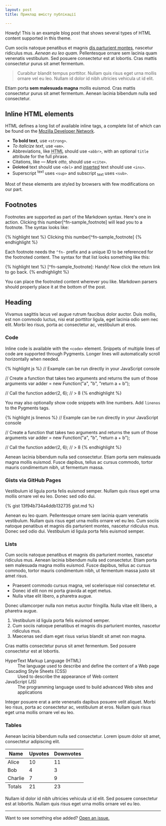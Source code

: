 ```yaml
---
layout: post
title: Приклад вмісту публікації

---
```

<div class="message"> Howdy! This is an example blog post that shows several types of HTML content supported in this theme. </div>

Cum sociis natoque penatibus et magnis <a href="#">dis parturient montes</a>, nascetur ridiculus mus. _Aenean eu leo quam._ Pellentesque ornare sem lacinia quam venenatis vestibulum. Sed posuere consectetur est at lobortis. Cras mattis consectetur purus sit amet fermentum.

> Curabitur blandit tempus porttitor. Nullam quis risus eget urna mollis ornare vel eu leo. Nullam id dolor id nibh ultricies vehicula ut id elit.

Etiam porta **sem malesuada magna** mollis euismod. Cras mattis consectetur purus sit amet fermentum. Aenean lacinia bibendum nulla sed consectetur.

## Inline HTML elements

HTML defines a long list of available inline tags, a complete list of which can be found on the [Mozilla Developer Network](https://developer.mozilla.org/en-US/docs/Web/HTML/Element).

* **To bold text**, use `<strong>`.
* _To italicize text_, use `<em>`.
* Abbreviations, like <abbr title="HyperText Markup Langage">HTML</abbr> should use `<abbr>`, with an optional `title` attribute for the full phrase.
* Citations, like <cite>— Mark otto</cite>, should use `<cite>`.
* <del>Deleted</del> text should use `<del>` and <ins>inserted</ins> text should use `<ins>`.
* Superscript <sup>text</sup> uses `<sup>` and subscript <sub>text</sub> uses `<sub>`.

Most of these elements are styled by browsers with few modifications on our part.

## Footnotes

Footnotes are supported as part of the Markdown syntax. Here's one in action. Clicking this number\[^fn-sample_footnote\] will lead you to a footnote. The syntax looks like:

{% highlight text %} Clicking this number\[^fn-sample_footnote\] {% endhighlight %}

Each footnote needs the `^fn-` prefix and a unique ID to be referenced for the footnoted content. The syntax for that list looks something like this:

{% highlight text %} \[^fn-sample_footnote\]: Handy! Now click the return link to go back. {% endhighlight %}

You can place the footnoted content wherever you like. Markdown parsers should properly place it at the bottom of the post.

## Heading

Vivamus sagittis lacus vel augue rutrum faucibus dolor auctor. Duis mollis, est non commodo luctus, nisi erat porttitor ligula, eget lacinia odio sem nec elit. Morbi leo risus, porta ac consectetur ac, vestibulum at eros.

### Code

Inline code is available with the `<code>` element. Snippets of multiple lines of code are supported through Pygments. Longer lines will automatically scroll horizontally when needed.

{% highlight js %} // Example can be run directly in your JavaScript console

// Create a function that takes two arguments and returns the sum of those arguments var adder = new Function("a", "b", "return a + b");

// Call the function adder(2, 6); // > 8 {% endhighlight %}

You may also optionally show code snippets with line numbers. Add `linenos` to the Pygments tags.

{% highlight js linenos %} // Example can be run directly in your JavaScript console

// Create a function that takes two arguments and returns the sum of those arguments var adder = new Function("a", "b", "return a + b");

// Call the function adder(2, 6); // > 8 {% endhighlight %}

Aenean lacinia bibendum nulla sed consectetur. Etiam porta sem malesuada magna mollis euismod. Fusce dapibus, tellus ac cursus commodo, tortor mauris condimentum nibh, ut fermentum massa.

### Gists via GitHub Pages

Vestibulum id ligula porta felis euismod semper. Nullam quis risus eget urna mollis ornare vel eu leo. Donec sed odio dui.

{% gist 13f94b734a4ddb132735 gist.md %}

Aenean eu leo quam. Pellentesque ornare sem lacinia quam venenatis vestibulum. Nullam quis risus eget urna mollis ornare vel eu leo. Cum sociis natoque penatibus et magnis dis parturient montes, nascetur ridiculus mus. Donec sed odio dui. Vestibulum id ligula porta felis euismod semper.

### Lists

Cum sociis natoque penatibus et magnis dis parturient montes, nascetur ridiculus mus. Aenean lacinia bibendum nulla sed consectetur. Etiam porta sem malesuada magna mollis euismod. Fusce dapibus, tellus ac cursus commodo, tortor mauris condimentum nibh, ut fermentum massa justo sit amet risus.

* Praesent commodo cursus magna, vel scelerisque nisl consectetur et.
* Donec id elit non mi porta gravida at eget metus.
* Nulla vitae elit libero, a pharetra augue.

Donec ullamcorper nulla non metus auctor fringilla. Nulla vitae elit libero, a pharetra augue.

1. Vestibulum id ligula porta felis euismod semper.
2. Cum sociis natoque penatibus et magnis dis parturient montes, nascetur ridiculus mus.
3. Maecenas sed diam eget risus varius blandit sit amet non magna.

Cras mattis consectetur purus sit amet fermentum. Sed posuere consectetur est at lobortis.

<dl> <dt>HyperText Markup Language (HTML)</dt> <dd>The language used to describe and define the content of a Web page</dd>

<dt>Cascading Style Sheets (CSS)</dt> <dd>Used to describe the appearance of Web content</dd>

<dt>JavaScript (JS)</dt> <dd>The programming language used to build advanced Web sites and applications</dd> </dl>

Integer posuere erat a ante venenatis dapibus posuere velit aliquet. Morbi leo risus, porta ac consectetur ac, vestibulum at eros. Nullam quis risus eget urna mollis ornare vel eu leo.

### Tables

Aenean lacinia bibendum nulla sed consectetur. Lorem ipsum dolor sit amet, consectetur adipiscing elit.

<table> <thead> <tr> <th>Name</th> <th>Upvotes</th> <th>Downvotes</th> </tr> </thead> <tfoot> <tr> <td>Totals</td> <td>21</td> <td>23</td> </tr> </tfoot> <tbody> <tr> <td>Alice</td> <td>10</td> <td>11</td> </tr> <tr> <td>Bob</td> <td>4</td> <td>3</td> </tr> <tr> <td>Charlie</td> <td>7</td> <td>9</td> </tr> </tbody> </table>

Nullam id dolor id nibh ultricies vehicula ut id elit. Sed posuere consectetur est at lobortis. Nullam quis risus eget urna mollis ornare vel eu leo.

***

Want to see something else added? <a href="https://github.com/poole/poole/issues/new">Open an issue.</a>

[^fn-sample_footnote]: Handy! Now click the return link to go back.